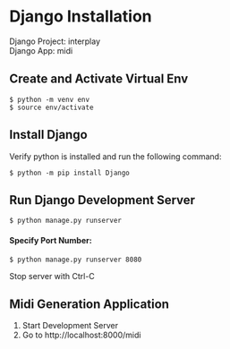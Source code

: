 # Django Installation
Django Project: interplay  
Django App: midi

## Create and Activate Virtual Env
```
$ python -m venv env
$ source env/activate
```

## Install Django
Verify python is installed and run the following command:
```
$ python -m pip install Django
```

## Run Django Development Server
```
$ python manage.py runserver
```
#### Specify Port Number:
```
$ python manage.py runserver 8080
```
Stop server with Ctrl-C

## Midi Generation Application
1. Start Development Server
2. Go to http://localhost:8000/midi

